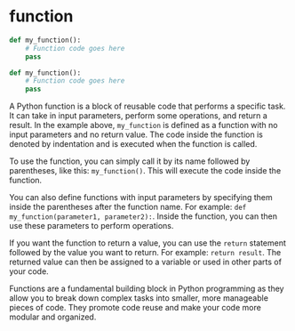 # function

```python
def my_function():
    # Function code goes here
    pass

```

```python
def my_function():
    # Function code goes here
    pass

```

A Python function is a block of reusable code that performs a specific task. It can take in input parameters, perform some operations, and return a result. In the example above, `my_function` is defined as a function with no input parameters and no return value. The code inside the function is denoted by indentation and is executed when the function is called.

To use the function, you can simply call it by its name followed by parentheses, like this: `my_function()`. This will execute the code inside the function.

You can also define functions with input parameters by specifying them inside the parentheses after the function name. For example: `def my_function(parameter1, parameter2):`. Inside the function, you can then use these parameters to perform operations.

If you want the function to return a value, you can use the `return` statement followed by the value you want to return. For example: `return result`. The returned value can then be assigned to a variable or used in other parts of your code.

Functions are a fundamental building block in Python programming as they allow you to break down complex tasks into smaller, more manageable pieces of code. They promote code reuse and make your code more modular and organized.